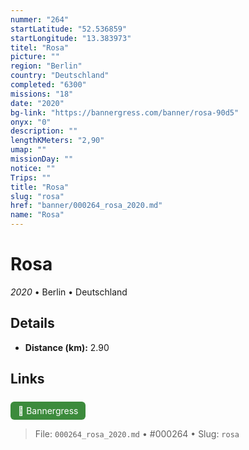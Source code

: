 ```yaml
---
nummer: "264"
startLatitude: "52.536859"
startLongitude: "13.383973"
titel: "Rosa"
picture: ""
region: "Berlin"
country: "Deutschland"
completed: "6300"
missions: "18"
date: "2020"
bg-link: "https://bannergress.com/banner/rosa-90d5"
onyx: "0"
description: ""
lengthKMeters: "2,90"
umap: ""
missionDay: ""
notice: ""
Trips: ""
title: "Rosa"
slug: "rosa"
href: "banner/000264_rosa_2020.md"
name: "Rosa"
---
```

# Rosa

*2020* • Berlin • Deutschland





## Details
- **Distance (km):** 2.90








## Links
<a href="https://bannergress.com/banner/rosa-90d5" style="display:inline-block;margin:6px 8px 0 0;padding:6px 12px;background:#3c8b3c;color:#fff;text-decoration:none;border-radius:6px;">🔗 Bannergress</a>




> File: `000264_rosa_2020.md` • #000264 • Slug: `rosa`
